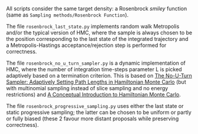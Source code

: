 All scripts consider the same target density: a Rosenbrock *smiley* function (same as `Sampling methods/Rosenbrock Function`). 

The file `rosenbrock_last_state.py` implements random walk Metropolis and/or the typical version of HMC, where the sample is always chosen to be the position corresponding to the last state of the integrated trajectory and a Metropolis-Hastings acceptance/rejection step is performed for correctness.

The file `rosenbrock_no_u_turn_sampler.py` is a dynamic implementation of HMC, where the number of integration time-steps parameter L is picked adaptively based on a termination criterion. This is based on  [The No-U-Turn Sampler: Adaptively Setting Path Lengths in Hamiltonian Monte Carlo](https://arxiv.org/pdf/1111.4246.pdf) (but with multinomial sampling instead of slice sampling and no energy restrictions) and [A Conceptual Introduction to Hamiltonian Monte Carlo](https://arxiv.org/pdf/1701.02434.pdf).

The file `rosenbrock_progressive_sampling.py` uses either the last state or static progressive sampling; the latter can be chosen to be uniform or partly or fully biased (these 2 favour more distant proposals while preserving correctness).
